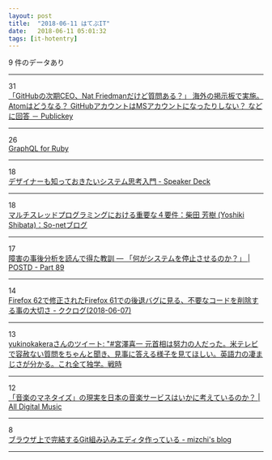 ```yaml
---
layout: post
title:  "2018-06-11 はてぶIT"
date:   2018-06-11 05:01:32
tags: [it-hotentry]
---
```

9 件のデータあり

<hr><div class="row">
<div class="col-1"><span class="badge badge-pill badge-success h2">31</span></div>
<div class="col-11"><a href='https://www.publickey1.jp/blog/18/githubceonat_friedman_atom_githubms.html' target='_blank'>「GitHubの次期CEO、Nat Friedmanだけど質問ある？」 海外の掲示板で実施。Atomはどうなる？ GitHubアカウントはMSアカウントになったりしない？ などに回答 － Publickey</a></div>
</div>
<hr>
<div class="row">
<div class="col-1"><span class="badge badge-pill badge-success h2">26</span></div>
<div class="col-11"><a href='https://scrapbox.io/graphql-ruby-ja/' target='_blank'>GraphQL for Ruby</a></div>
</div>
<hr>
<div class="row">
<div class="col-1"><span class="badge badge-pill badge-success h2">18</span></div>
<div class="col-11"><a href='https://speakerdeck.com/yhassy/dezainamozhi-tuteokitaisisutemusi-kao-ru-men?slide=1' target='_blank'>デザイナーも知っておきたいシステム思考入門 - Speaker Deck</a></div>
</div>
<hr>
<div class="row">
<div class="col-1"><span class="badge badge-pill badge-success h2">18</span></div>
<div class="col-11"><a href='http://yshibata.blog.so-net.ne.jp/2018-06-10' target='_blank'>マルチスレッドプログラミングにおける重要な４要件：柴田 芳樹 (Yoshiki Shibata)：So-netブログ</a></div>
</div>
<hr>
<div class="row">
<div class="col-1"><span class="badge badge-pill badge-success h2">17</span></div>
<div class="col-11"><a href='https://postd.cc/lessons-learned-from-reading-postmortems/89/' target='_blank'>障害の事後分析を読んで得た教訓 ― 「何がシステムを停止させるのか？」 | POSTD - Part 89</a></div>
</div>
<hr>
<div class="row">
<div class="col-1"><span class="badge badge-pill badge-success h2">14</span></div>
<div class="col-11"><a href='http://www.clear-code.com/blog/2018/6/7.html' target='_blank'>Firefox 62で修正されたFirefox 61での後退バグに見る、不要なコードを削除する事の大切さ - ククログ(2018-06-07)</a></div>
</div>
<hr>
<div class="row">
<div class="col-1"><span class="badge badge-pill badge-success h2">13</span></div>
<div class="col-11"><a href='http://twitter.com/yukinokakera/status/1005543757759074304' target='_blank'>yukinokakeraさんのツイート: "#宮澤喜一 元首相は努力の人だった。米テレビで容赦ない質問をちゃんと聞き、見事に答える様子を見てほしい。英語力の凄まじさが分かる。これ全て独学。戦時</a></div>
</div>
<hr>
<div class="row">
<div class="col-1"><span class="badge badge-pill badge-success h2">12</span></div>
<div class="col-11"><a href='http://jaykogami.com/2018/06/15234.html' target='_blank'>「音楽のマネタイズ」の現実を日本の音楽サービスはいかに考えているのか？ | All Digital Music</a></div>
</div>
<hr>
<div class="row">
<div class="col-1"><span class="badge badge-pill badge-success h2">8</span></div>
<div class="col-11"><a href='http://mizchi.hatenablog.com/entry/2018/06/10/235427' target='_blank'>ブラウザ上で完結するGit組み込みエディタ作っている - mizchi's blog</a></div>
</div>
<hr>

